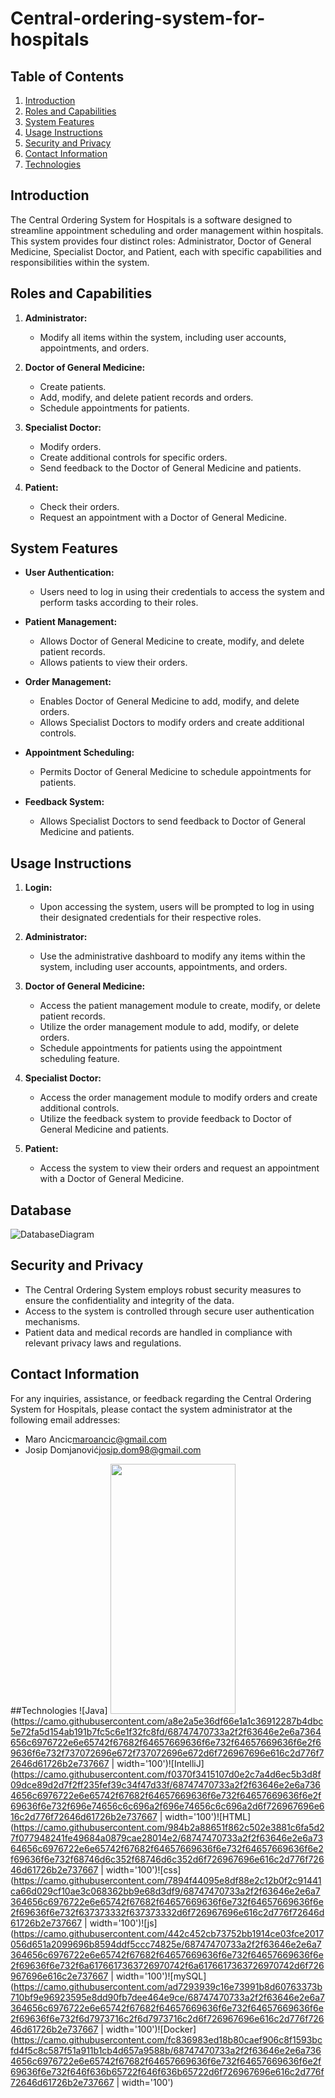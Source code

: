 # Central-ordering-system-for-hospitals


## Table of Contents
1. [Introduction](#introduction)
2. [Roles and Capabilities](#roles-and-capabilities)
3. [System Features](#system-features)
4. [Usage Instructions](#usage-instructions)
5. [Security and Privacy](#security-and-privacy)
6. [Contact Information](#contact-information)
7. [Technologies](#technologies)

## Introduction

The Central Ordering System for Hospitals is a software designed to streamline appointment scheduling and order management within hospitals. This system provides four distinct roles: Administrator, Doctor of General Medicine, Specialist Doctor, and Patient, each with specific capabilities and responsibilities within the system.

## Roles and Capabilities

1. **Administrator:**
   - Modify all items within the system, including user accounts, appointments, and orders.

2. **Doctor of General Medicine:**
   - Create patients.
   - Add, modify, and delete patient records and orders.
   - Schedule appointments for patients.

3. **Specialist Doctor:**
   - Modify orders.
   - Create additional controls for specific orders.
   - Send feedback to the Doctor of General Medicine and patients.

4. **Patient:**
   - Check their orders.
   - Request an appointment with a Doctor of General Medicine.

## System Features

- **User Authentication:**
  - Users need to log in using their credentials to access the system and perform tasks according to their roles.

- **Patient Management:**
  - Allows Doctor of General Medicine to create, modify, and delete patient records.
  - Allows patients to view their orders.

- **Order Management:**
  - Enables Doctor of General Medicine to add, modify, and delete orders.
  - Allows Specialist Doctors to modify orders and create additional controls.

- **Appointment Scheduling:**
  - Permits Doctor of General Medicine to schedule appointments for patients.

- **Feedback System:**
  - Allows Specialist Doctors to send feedback to Doctor of General Medicine and patients.

## Usage Instructions

1. **Login:**
   - Upon accessing the system, users will be prompted to log in using their designated credentials for their respective roles.

2. **Administrator:**
   - Use the administrative dashboard to modify any items within the system, including user accounts, appointments, and orders.

3. **Doctor of General Medicine:**
   - Access the patient management module to create, modify, or delete patient records.
   - Utilize the order management module to add, modify, or delete orders.
   - Schedule appointments for patients using the appointment scheduling feature.

4. **Specialist Doctor:**
   - Access the order management module to modify orders and create additional controls.
   - Utilize the feedback system to provide feedback to Doctor of General Medicine and patients.

5. **Patient:**
   - Access the system to view their orders and request an appointment with a Doctor of General Medicine.

## Database
![DatabaseDiagram](https://github.com/OSS-Java-Seminar-2023/Central-ordering-system-for-hospitals/assets/122830825/bd315f98-328c-4a9a-bc96-5bb2fd60435e)



## Security and Privacy

- The Central Ordering System employs robust security measures to ensure the confidentiality and integrity of the data.
- Access to the system is controlled through secure user authentication mechanisms.
- Patient data and medical records are handled in compliance with relevant privacy laws and regulations.

## Contact Information

For any inquiries, assistance, or feedback regarding the Central Ordering System for Hospitals, please contact the system administrator at the following email addresses:
- Maro Ancic[maroancic@gmail.com](mailto:maroancic@gmail.com)
- Josip Domjanović[josip.dom98@gmail.com](mailto:josip.dom98@gmail.com)


##Technologies
![Java]
<img src="[https://camo.githubusercontent.com/..." data-canonical-src="https://gyazo.com/eb5c5741b6a9a16c692170a41a49c858.png](https://camo.githubusercontent.com/65b616ed4448c46e59c11345a1d49a01adc6d51f9bd6e93ee61d29573e04c597/68747470733a2f2f63646e2e6a7364656c6976722e6e65742f67682f64657669636f6e732f64657669636f6e2f69636f6e732f6a6176612f6a6176612d6f726967696e616c2d776f72646d61726b2e737667)" width="200" height="400" />
(https://camo.githubusercontent.com/a8e2a5e36df66e1a1c36912287b4dbc5e72fa5d154ab191b7fc5c6e1f32fc8fd/68747470733a2f2f63646e2e6a7364656c6976722e6e65742f67682f64657669636f6e732f64657669636f6e2f69636f6e732f737072696e672f737072696e672d6f726967696e616c2d776f72646d61726b2e737667 | width='100')![IntelliJ](https://camo.githubusercontent.com/f0370f3415107d0e2c7a4d6ec5b3d8f09dce89d2d7f2ff235fef39c34f47d33f/68747470733a2f2f63646e2e6a7364656c6976722e6e65742f67682f64657669636f6e732f64657669636f6e2f69636f6e732f696e74656c6c696a2f696e74656c6c696a2d6f726967696e616c2d776f72646d61726b2e737667 | width='100')![HTML](https://camo.githubusercontent.com/984b2a88651f862c502e3881c6fa5d27f077948241fe49684a0879cae28014e2/68747470733a2f2f63646e2e6a7364656c6976722e6e65742f67682f64657669636f6e732f64657669636f6e2f69636f6e732f68746d6c352f68746d6c352d6f726967696e616c2d776f72646d61726b2e737667 | width='100')![css](https://camo.githubusercontent.com/7894f44095e8df88e2c12b0f2c91441ca66d029cf10ae3c068362bb9e68d3df9/68747470733a2f2f63646e2e6a7364656c6976722e6e65742f67682f64657669636f6e732f64657669636f6e2f69636f6e732f637373332f637373332d6f726967696e616c2d776f72646d61726b2e737667 | width='100')![js](https://camo.githubusercontent.com/442c452cb73752bb1914ce03fce2017056d651a2099696b8594ddf5ccc74825e/68747470733a2f2f63646e2e6a7364656c6976722e6e65742f67682f64657669636f6e732f64657669636f6e2f69636f6e732f6a6176617363726970742f6a6176617363726970742d6f726967696e616c2e737667 | width='100')![mySQL](https://camo.githubusercontent.com/ad7293939c16e73991b8d60763373b710bf9e96923595e8dd90fb7dee464e9ce/68747470733a2f2f63646e2e6a7364656c6976722e6e65742f67682f64657669636f6e732f64657669636f6e2f69636f6e732f6d7973716c2f6d7973716c2d6f726967696e616c2d776f72646d61726b2e737667 | width='100')![Docker](https://camo.githubusercontent.com/fc836983ed18b80caef906c8f1593bcfd4f5c8c587f51a911b1cb4d657a9588b/68747470733a2f2f63646e2e6a7364656c6976722e6e65742f67682f64657669636f6e732f64657669636f6e2f69636f6e732f646f636b65722f646f636b65722d6f726967696e616c2d776f72646d61726b2e737667 | width='100')
